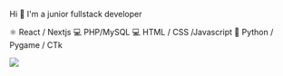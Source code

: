 Hi 👋 I'm a junior fullstack developer

⚛️ React / Nextjs
💻 PHP/MySQL
💻 HTML / CSS /Javascript
🐍 Python / Pygame / CTk


<img src="https://wakatime.com/share/@018edc57-be0b-4248-8f60-b4dd64a76148/45a3230b-aa9c-4744-a43b-3c068da202e9.svg"></img>
